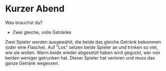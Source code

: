 # Kurzer Abend
Was brauchst du?

- Zwei gleiche, volle Getränke

Zwei Spieler werden ausgewählt, die beide das gleiche Getränk bekommen (oder eine Flasche). Auf "Los" setzen beide Spieler an und trinken so viel, wie sie wollen. Wenn beide wieder abgesetzt haben wird geguckt, wer von beiden weniger getrunken hat. Dieser Spieler hat verloren und muss das ganze Getränk wegexxen.